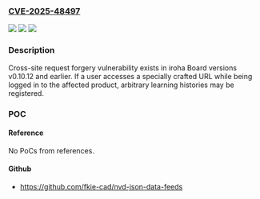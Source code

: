 ### [CVE-2025-48497](https://cve.mitre.org/cgi-bin/cvename.cgi?name=CVE-2025-48497)
![](https://img.shields.io/static/v1?label=Product&message=iroha%20Board&color=blue)
![](https://img.shields.io/static/v1?label=Version&message=versions%20v0.10.12%20and%20earlier%20&color=brightgreen)
![](https://img.shields.io/static/v1?label=Vulnerability&message=Cross-site%20request%20forgery%20(CSRF)&color=brightgreen)

### Description

Cross-site request forgery vulnerability exists in iroha Board versions v0.10.12 and earlier. If a user accesses a specially crafted URL while being logged in to the affected product, arbitrary learning histories may be registered.

### POC

#### Reference
No PoCs from references.

#### Github
- https://github.com/fkie-cad/nvd-json-data-feeds

